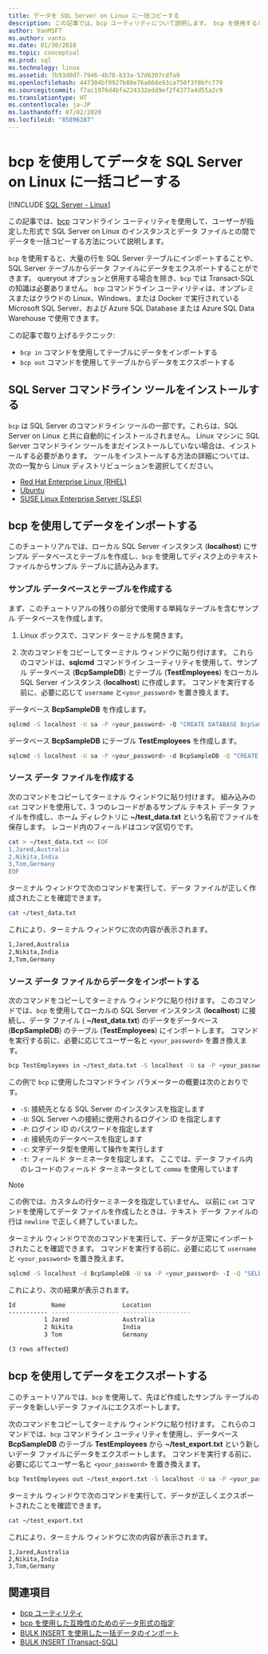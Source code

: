 ```yaml
---
title: データを SQL Server on Linux に一括コピーする
description: この記事では、bcp ユーティリティについて説明します。 bcp を使用すると、大量の行を SQL Server テーブルにインポートしたり、SQL Server テーブルからデータ ファイルにデータをエクスポートしたりできます。
author: VanMSFT
ms.author: vanto
ms.date: 01/30/2018
ms.topic: conceptual
ms.prod: sql
ms.technology: linux
ms.assetid: 7b93d0d7-7946-4b78-b33a-57d6307cdfa9
ms.openlocfilehash: 447304bf0927b08e76a668e93ca750f3f8bfc779
ms.sourcegitcommit: f7ac1976d4bfa224332edd9ef2f4377a4d55a2c9
ms.translationtype: HT
ms.contentlocale: ja-JP
ms.lasthandoff: 07/02/2020
ms.locfileid: "85896287"
---
```

# <a name="bulk-copy-data-with-bcp-to-sql-server-on-linux"></a>bcp を使用してデータを SQL Server on Linux に一括コピーする

[!INCLUDE [SQL Server - Linux](../includes/applies-to-version/sql-linux.md)]

この記事では、[bcp](../tools/bcp-utility.md) コマンドライン ユーティリティを使用して、ユーザーが指定した形式で SQL Server on Linux のインスタンスとデータ ファイルとの間でデータを一括コピーする方法について説明します。

`bcp` を使用すると、大量の行を SQL Server テーブルにインポートすることや、SQL Server テーブルからデータ ファイルにデータをエクスポートすることができます。 queryout オプションと併用する場合を除き、`bcp` では Transact-SQL の知識は必要ありません。 `bcp` コマンドライン ユーティリティは、オンプレミスまたはクラウドの Linux、Windows、または Docker で実行されている Microsoft SQL Server、および Azure SQL Database または Azure SQL Data Warehouse で使用できます。

この記事で取り上げるテクニック:
- `bcp in` コマンドを使用してテーブルにデータをインポートする
- `bcp out` コマンドを使用してテーブルからデータをエクスポートする

## <a name="install-the-sql-server-command-line-tools"></a>SQL Server コマンドライン ツールをインストールする

`bcp` は SQL Server のコマンドライン ツールの一部です。これらは、SQL Server on Linux と共に自動的にインストールされません。 Linux マシンに SQL Server コマンドライン ツールをまだインストールしていない場合は、インストールする必要があります。 ツールをインストールする方法の詳細については、次の一覧から Linux ディストリビューションを選択してください。

- [Red Hat Enterprise Linux (RHEL)](sql-server-linux-setup-tools.md#RHEL)
- [Ubuntu](sql-server-linux-setup-tools.md#ubuntu)
- [SUSE Linux Enterprise Server (SLES)](sql-server-linux-setup-tools.md#SLES)

## <a name="import-data-with-bcp"></a>bcp を使用してデータをインポートする

このチュートリアルでは、ローカル SQL Server インスタンス (**localhost**) にサンプル データベースとテーブルを作成し、`bcp` を使用してディスク上のテキスト ファイルからサンプル テーブルに読み込みます。

### <a name="create-a-sample-database-and-table"></a>サンプル データベースとテーブルを作成する

まず、このチュートリアルの残りの部分で使用する単純なテーブルを含むサンプル データベースを作成します。

1. Linux ボックスで、コマンド ターミナルを開きます。

2. 次のコマンドをコピーしてターミナル ウィンドウに貼り付けます。 これらのコマンドは、**sqlcmd** コマンドライン ユーティリティを使用して、サンプル データベース (**BcpSampleDB**) とテーブル (**TestEmployees**) をローカル SQL Server インスタンス (**localhost**) に作成します。 コマンドを実行する前に、必要に応じて `username` と`<your_password>` を置き換えます。

データベース **BcpSampleDB** を作成します。
```bash 
sqlcmd -S localhost -U sa -P <your_password> -Q "CREATE DATABASE BcpSampleDB;"
```
データベース **BcpSampleDB** にテーブル **TestEmployees** を作成します。
```bash 
sqlcmd -S localhost -U sa -P <your_password> -d BcpSampleDB -Q "CREATE TABLE TestEmployees (Id INT IDENTITY(1,1) NOT NULL PRIMARY KEY, Name NVARCHAR(50), Location NVARCHAR(50));"
```
### <a name="create-the-source-data-file"></a>ソース データ ファイルを作成する
次のコマンドをコピーしてターミナル ウィンドウに貼り付けます。 組み込みの `cat` コマンドを使用して、3 つのレコードがあるサンプル テキスト データ ファイルを作成し、ホーム ディレクトリに **~/test_data.txt** という名前でファイルを保存します。 レコード内のフィールドはコンマ区切りです。

```bash
cat > ~/test_data.txt << EOF
1,Jared,Australia
2,Nikita,India
3,Tom,Germany
EOF
```

ターミナル ウィンドウで次のコマンドを実行して、データ ファイルが正しく作成されたことを確認できます。
```bash 
cat ~/test_data.txt
```

これにより、ターミナル ウィンドウに次の内容が表示されます。
```bash
1,Jared,Australia
2,Nikita,India
3,Tom,Germany
```

### <a name="import-data-from-the-source-data-file"></a>ソース データ ファイルからデータをインポートする
次のコマンドをコピーしてターミナル ウィンドウに貼り付けます。 このコマンドでは、`bcp` を使用してローカルの SQL Server インスタンス (**localhost**) に接続し、データ ファイル ( **~/test_data.txt**) のデータをデータベース (**BcpSampleDB**) のテーブル (**TestEmployees**) にインポートします。 コマンドを実行する前に、必要に応じてユーザー名と `<your_password>` を置き換えます。

```bash 
bcp TestEmployees in ~/test_data.txt -S localhost -U sa -P <your_password> -d BcpSampleDB -c -t  ','
```

この例で `bcp` に使用したコマンドライン パラメーターの概要は次のとおりです。
- `-S`: 接続先となる SQL Server のインスタンスを指定します
- `-U`: SQL Server への接続に使用されるログイン ID を指定します
- `-P`: ログイン ID のパスワードを指定します
- `-d`: 接続先のデータベースを指定します
- `-c`: 文字データ型を使用して操作を実行します
- `-t`: フィールド ターミネータを指定します。 ここでは、データ ファイル内のレコードのフィールド ターミネータとして `comma` を使用しています

> [!NOTE]
> この例では、カスタムの行ターミネータを指定していません。 以前に `cat` コマンドを使用してデータ ファイルを作成したときは、テキスト データ ファイルの行は `newline` で正しく終了していました。

ターミナル ウィンドウで次のコマンドを実行して、データが正常にインポートされたことを確認できます。 コマンドを実行する前に、必要に応じて `username` と `<your_password>` を置き換えます。
```bash 
sqlcmd -S localhost -d BcpSampleDB -U sa -P <your_password> -I -Q "SELECT * FROM TestEmployees;"
```

これにより、次の結果が表示されます。
```bash
Id          Name                Location
----------- ------------------- -------------------
          1 Jared               Australia
          2 Nikita              India
          3 Tom                 Germany

(3 rows affected)
```

## <a name="export-data-with-bcp"></a>bcp を使用してデータをエクスポートする

このチュートリアルでは、`bcp` を使用して、先ほど作成したサンプル テーブルのデータを新しいデータ ファイルにエクスポートします。

次のコマンドをコピーしてターミナル ウィンドウに貼り付けます。 これらのコマンドでは、`bcp` コマンドライン ユーティリティを使用し、データベース **BcpSampleDB** のテーブル **TestEmployees** から **~/test_export.txt** という新しいデータ ファイルにデータをエクスポートします。  コマンドを実行する前に、必要に応じてユーザー名と `<your_password>` を置き換えます。

```bash 
bcp TestEmployees out ~/test_export.txt -S localhost -U sa -P <your_password> -d BcpSampleDB -c -t ','
```

ターミナル ウィンドウで次のコマンドを実行して、データが正しくエクスポートされたことを確認できます。
```bash 
cat ~/test_export.txt
```

これにより、ターミナル ウィンドウに次の内容が表示されます。
```
1,Jared,Australia
2,Nikita,India
3,Tom,Germany
```

## <a name="see-also"></a>関連項目
- [bcp ユーティリティ](../tools/bcp-utility.md)
- [bcp を使用した互換性のためのデータ形式の指定](../relational-databases/import-export/specify-data-formats-for-compatibility-when-using-bcp-sql-server.md)
- [BULK INSERT を使用した一括データのインポート](../relational-databases/import-export/import-bulk-data-by-using-bulk-insert-or-openrowset-bulk-sql-server.md)
- [BULK INSERT (Transact-SQL)](../t-sql/statements/bulk-insert-transact-sql.md)

